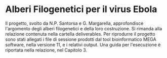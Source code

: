 # Alberi Filogenetici per il virus Ebola

Il progetto, svolto da N.P. Santorsa e G. Margarella, approfondisce l'argomento degli alberi filogenetici e della loro costruzione. 
Si rimanda alla relazione contenuta nella cartella deliverables.
Per riprodurre il progetto sono stati allegati i file di sessione prodotti dal tool bioinformatico MEGA software, nella versione 11, e i relativi output.
Una guida per l'esecuzione è riportata nella relazione, nel Capitolo 3.